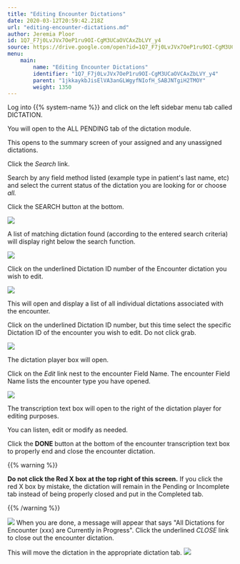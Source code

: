 ```yaml
---
title: "Editing Encounter Dictations"
date: 2020-03-12T20:59:42.218Z
url: "editing-encounter-dictations.md"
author: Jeremia Ploor
id: 1Q7_F7j0LvJVx7OeP1ru9OI-CgM3UCaOVCAxZbLVY_y4
source: https://drive.google.com/open?id=1Q7_F7j0LvJVx7OeP1ru9OI-CgM3UCaOVCAxZbLVY_y4
menu:
    main:
        name: "Editing Encounter Dictations"
        identifier: "1Q7_F7j0LvJVx7OeP1ru9OI-CgM3UCaOVCAxZbLVY_y4"
        parent: "1jkkaykbJisElVA3anGLWgyfNIofH_SABJNTgiH2TMOY"
        weight: 1350
---
```

Log into {{% system-name %}} and click on the left sidebar menu tab called DICTATION.

You will open to the ALL PENDING tab of the dictation module.

This opens to the summary screen of your assigned and any unassigned dictations.

Click the *Search* link.

Search by any field method listed (example type in patient's last name, etc) and select the current status of the dictation you are looking for or choose *all.*

Click the SEARCH button at the bottom.

![](external_files/418f07bc6db67f9bbf4c9dc883a4b070.png)

A list of matching dictation found (according to the entered search criteria) will display right below the search function.

![](external_files/8cddab9ec2eea390cb5ac0273437a2d8.png)

Click on the underlined Dictation ID number of the Encounter dictation you wish to edit.

![](external_files/8cddab9ec2eea390cb5ac0273437a2d8.png)

This will open and display a list of all individual dictations associated with the encounter.

Click on the underlined Dictation ID number, but this time select the specific Dictation ID of the encounter you wish to edit. Do not click grab.

![](external_files/004b0424be7aadfbaa6f25e6a883d64d.png)

The dictation player box will open.

Click on the *Edit* link nest to the encounter Field Name. The encounter Field Name lists the encounter type you have opened.

![](external_files/0bacaf2e09ef94022b197b53427c7e3c.png)

The transcription text box will open to the right of the dictation player for editing purposes.

You can listen, edit or modify as needed.

Click the **DONE** button at the bottom of the encounter transcription text box to properly end and close the encounter dictation.

{{% warning %}}

**Do not click the Red X box at the top right of this screen.** If you click the red X box by mistake, the dictation will remain in the Pending or Incomplete tab instead of being properly closed and put in the Completed tab.

{{% /warning %}}


![](external_files/55f79308837c3859eebc3e1a9a7868da.png)
When you are done, a message will appear that says "All Dictations for Encounter (xxx) are Currently in Progress". Click the underlined *CLOSE* link to close out the encounter dictation.

This will move the dictation in the appropriate dictation tab.
![](external_files/69c973dfd6e067ede6d5fcffcb3f5bb1.png)
